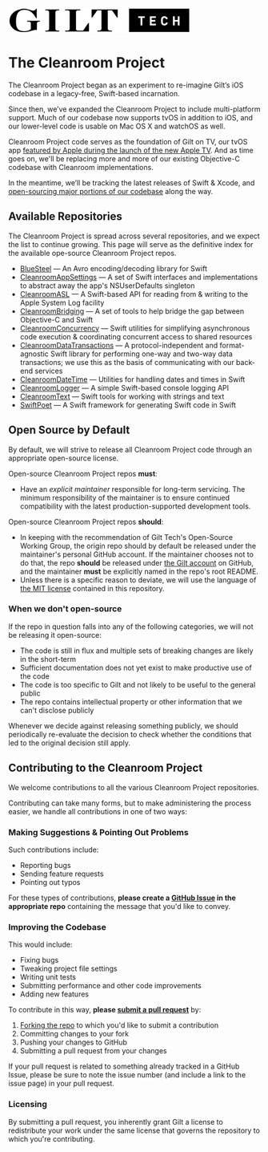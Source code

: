 ![Gilt Tech logo](https://raw.githubusercontent.com/gilt/Cleanroom/master/Assets/gilt-tech-logo.png)

# The Cleanroom Project

The Cleanroom Project began as an experiment to re-imagine Gilt’s iOS codebase in a legacy-free, Swift-based incarnation. 

Since then, we’ve expanded the Cleanroom Project to include multi-platform support. Much of our codebase now supports tvOS in addition to iOS, and our lower-level code is usable on Mac OS X and watchOS as well.

Cleanroom Project code serves as the foundation of Gilt on TV, our tvOS app [featured by Apple during the launch of the new Apple TV](http://www.apple.com/apple-events/september-2015/). And as time goes on, we'll be replacing more and more of our existing Objective-C codebase with Cleanroom implementations.

In the meantime, we’ll be tracking the latest releases of Swift & Xcode, and [open-sourcing major portions of our codebase](https://github.com/gilt/Cleanroom#open-source-by-default) along the way.

## Available Repositories

The Cleanroom Project is spread across several repositories, and we expect the list to continue growing. This page will serve as the definitive index for the available ope-source Cleanroom Project repos.

- [BlueSteel](http://github.com/gilt/BlueSteel) — An Avro encoding/decoding library for Swift
- [CleanroomAppSettings](http://github.com/emaloney/CleanroomAppSettings) — A set of Swift interfaces and implementations to abstract away the app's NSUserDefaults singleton
- [CleanroomASL](http://github.com/emaloney/CleanroomASL) — A Swift-based API for reading from & writing to the Apple System Log facility
- [CleanroomBridging](http://github.com/emaloney/CleanroomBridging) — A set of tools to help bridge the gap between Objective-C and Swift
- [CleanroomConcurrency](http://github.com/emaloney/CleanroomConcurrency) — Swift utilities for simplifying asynchronous code execution & coordinating concurrent access to shared resources
- [CleanroomDataTransactions](http://github.com/emaloney/CleanroomDataTransactions) — A protocol-independent and format-agnostic Swift library for performing one-way and two-way data transactions; we use this as the basis of communicating with our back-end services
- [CleanroomDateTime](http://github.com/emaloney/CleanroomDateTime) — Utilities for handling dates and times in Swift
- [CleanroomLogger](http://github.com/emaloney/CleanroomLogger) — A simple Swift-based console logging API
- [CleanroomText](http://github.com/emaloney/CleanroomText) — Swift tools for working with strings and text
- [SwiftPoet](http://github.com/gilt/SwiftPoet) — A Swift framework for generating Swift code in Swift

## Open Source by Default

By default, we will strive to release all Cleanroom Project code through an appropriate open-source license.

Open-source Cleanroom Project repos **must**:

- Have an *explicit maintainer* responsible for long-term servicing. The minimum responsibility of the maintainer is to ensure continued compatibility with the latest production-supported development tools.

Open-source Cleanroom Project repos **should**:

- In keeping with the recommendation of Gilt Tech's Open-Source Working Group, the origin repo should by default be released under the maintainer's personal GitHub account. If the maintainer chooses not to do that, the repo **should** be released under [the Gilt account](https://github.com/gilt/) on GitHub, and the maintainer **must** be explicitly named in the repo's root README.
- Unless there is a specific reason to deviate, we will use the language of [the MIT license](https://github.com/gilt/Cleanroom/blob/master/LICENSE) contained in this repository.

### When we don't open-source

If the repo in question falls into any of the following categories, we will not be releasing it open-source:

- The code is still in flux and multiple sets of breaking changes are likely in the short-term
- Sufficient documentation does not yet exist to make productive use of the code
- The code is too specific to Gilt and not likely to be useful to the general public
- The repo contains intellectual property or other information that we can't disclose publicly

Whenever we decide against releasing something publicly, we should periodically re-evaluate the decision to check whether the conditions that led to the original decision still apply.

## Contributing to the Cleanroom Project

We welcome contributions to all the various Cleanroom Project repositories.

Contributing can take many forms, but to make administering the process easier, we handle all contributions in one of two ways:

### Making Suggestions &amp; Pointing Out Problems

Such contributions include:

- Reporting bugs
- Sending feature requests
- Pointing out typos

For these types of contributions, **please create a [GitHub Issue](https://guides.github.com/features/issues/) in the appropriate repo** containing the message that you'd like to convey.

### Improving the Codebase

This would include:

- Fixing bugs
- Tweaking project file settings
- Writing unit tests
- Submitting performance and other code improvements
- Adding new features

To contribute in this way, **please [submit a pull request](https://help.github.com/articles/using-pull-requests/)** by:

1. [Forking the repo](https://help.github.com/articles/fork-a-repo/) to which you'd like to submit a contribution
2. Committing changes to your fork
3. Pushing your changes to GitHub
4. Submitting a pull request from your changes

If your pull request is related to something already tracked in a GitHub Issue, please be sure to note the issue number (and include a link to the issue page) in your pull request.

### Licensing

By submitting a pull request, you inherently grant Gilt a license to redistribute your work under the same license that governs the repository to which you're contributing.
